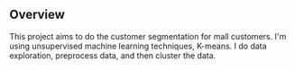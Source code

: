 ## Overview

This project aims to do the customer segmentation for mall customers. I'm using unsupervised machine learning techniques, K-means. I do data exploration, preprocess data, and then cluster the data.
